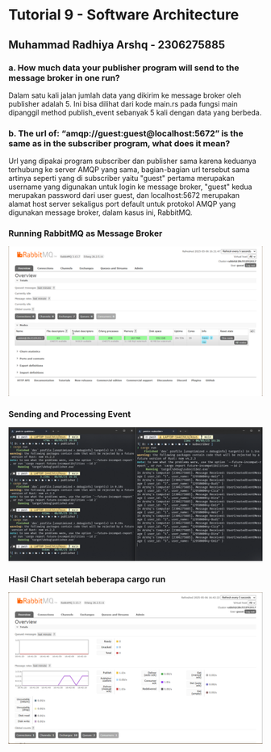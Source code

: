 # Tutorial 9 - Software Architecture

## Muhammad Radhiya Arshq - 2306275885

### a. How much data your publisher program will send to the message broker in one run?
Dalam satu kali jalan jumlah data yang dikirim ke message broker oleh publisher adalah 5. Ini bisa dilihat dari kode main.rs pada fungsi main dipanggil method publish_event sebanyak 5 kali dengan data yang berbeda.  


### b. The url of: “amqp://guest:guest@localhost:5672” is the same as in the subscriber program, what does it mean?
Url yang dipakai program subscriber dan publisher sama karena keduanya terhubung ke server AMQP yang sama, bagian-bagian url tersebut sama artinya seperti yang di subscriber yaitu "guest" pertama merupakan username yang digunakan untuk login ke message broker, "guest" kedua merupakan password dari user guest, dan localhost:5672 merupakan alamat host server sekaligus port default untuk protokol AMQP yang digunakan message broker, dalam kasus ini, RabbitMQ.

### Running RabbitMQ as Message Broker
![alt text](image_1.png)

### Sending and Processing Event
![alt text](image_2.png)

### Hasil Chart setelah beberapa cargo run
![alt text](image_3.png)
